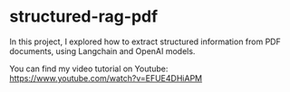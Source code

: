 # structured-rag-pdf
In this project, I explored how to extract structured information from PDF documents, using Langchain and OpenAI models.

You can find my video tutorial on Youtube:
https://www.youtube.com/watch?v=EFUE4DHiAPM
